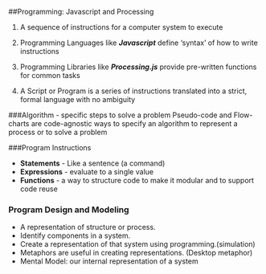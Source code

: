 ##Programming: Javascript and Processing


1. A sequence of instructions for a computer system to execute

2. Programming Languages like ***Javascript*** define ‘syntax’ of how to write instructions
 
3. Programming Libraries like ***Processing.js*** provide pre-written functions for common tasks

4. A Script or Program is a series of instructions translated into a strict, formal language with no ambiguity

###Algorithm - specific steps to solve a problem
  Pseudo-code and Flow-charts are code-agnostic ways to specify an algorithm to represent a process or to solve a problem
  
###Program Instructions
 - **Statements** - Like a sentence (a command) 
 - **Expressions** - evaluate to a single value
 - **Functions** - a way to structure code to make it modular and to support code reuse


### Program Design and Modeling
 - A representation of structure or process.
 - Identify components in a system.
 - Create a representation of that system using programming.(simulation)
 - Metaphors are useful in creating representations. (Desktop metaphor)
 - Mental Model: our internal representation of a system  